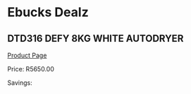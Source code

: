 
# Ebucks Dealz
## DTD316 DEFY 8KG WHITE AUTODRYER
[Product Page](https://www.ebucks.com/web/shop/productSelected.do?prodId=1158482650&catId=704981826)

Price: R5650.00

Savings: 


	